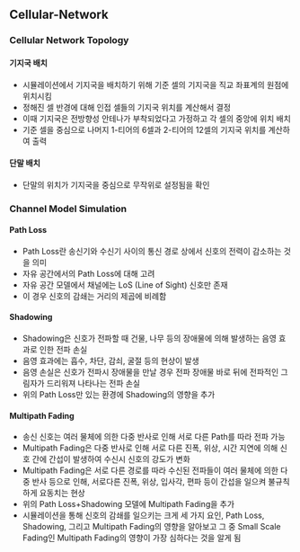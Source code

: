 ## Cellular-Network

### Cellular Network Topology

#### 기지국 배치
- 시뮬레이션에서 기지국을 배치하기 위해 기준 셀의 기지국을 직교 좌표계의 원점에 위치시킴
- 정해진 셀 반경에 대해 인접 셀들의 기지국 위치를 계산해서 결정 
- 이때 기지국은 전방향성 안테나가 부착되었다고 가정하고 각 셀의 중앙에 위치 배치
- 기준 셀을 중심으로 나머지 1-티어의 6셀과 2-티어의 12셀의 기지국 위치를 계산하여 출력

#### 단말 배치
- 단말의 위치가 기지국을 중심으로 무작위로 설정됨을 확인

### Channel Model Simulation

#### Path Loss
- Path Loss란 송신기와 수신기 사이의 통신 경로 상에서 신호의 전력이 감소하는 것을 의미
- 자유 공간에서의 Path Loss에 대해 고려
- 자유 공간 모델에서 채널에는 LoS (Line of Sight) 신호만 존재
- 이 경우 신호의 감쇄는 거리의 제곱에 비례함

#### Shadowing
- Shadowing은 신호가 전파할 때 건물, 나무 등의 장애물에 의해 발생하는 음영 효과로 인한 전파 손실
- 음영 효과에는 흡수, 차단, 감쇠, 굴절 등의 현상이 발생
- 음영 손실은 신호가 전파시 장애물을 만날 경우 전파 장애물 바로 뒤에 전파적인 그림자가 드리워져 나타나는 전파 손실
- 위의 Path Loss만 있는 환경에 Shadowing의 영향을 추가

#### Multipath Fading
- 송신 신호는 여러 물체에 의한 다중 반사로 인해 서로 다른 Path를 따라 전파 가능
- Multipath Fading은 다중 반사로 인해 서로 다른 진폭, 위상, 시간 지연에 의해 신호 간에 간섭이 발생하여 수신시 신호의 강도가 변화
- Multipath Fading은 서로 다른 경로를 따라 수신된 전파들이 여러 물체에 의한 다중 반사 등으로 인해, 서로다른 진폭, 위상, 입사각, 편파 등이 간섭을 일으켜 불규칙하게 요동치는 현상
- 위의 Path Loss+Shadowing 모델에 Multipath Fading을 추가
- 시뮬레이션을 통해 신호의 감쇄를 일으키는 크게 세 가지 요인, Path Loss, Shadowing, 그리고 Multipath Fading의 영향을 알아보고 그 중 Small Scale Fading인 Multipath Fading의 영향이 가장 심하다는 것을 알게 됨

